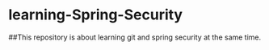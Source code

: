 # learning-Spring-Security
##This repository is about learning git and spring security at the same time.

